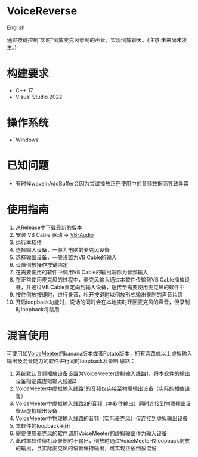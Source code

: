 # VoiceReverse

[English](EN.md)

通过按键控制“实时”倒放麦克风录制的声音，实现倒放聊天。(注意:未来尚未发生。)

# 构建要求

* C++ 17
* Visual Studio 2022

# 操作系统

* Windows

# 已知问题

* 有时候waveInAddBuffer会因为尝试播放正在使用中的音频数据而导致异常

# 使用指南

1. 从Release中下载最新的版本
2. 安装 VB Cable 驱动 -> [VB-Audio](https://vb-audio.com/Cable/)
3. 运行本软件
4. 选择输入设备，一般为电脑的麦克风设备
5. 选择输出设备，一般设置为VB Cable的输入
6. 设置倒放操作按键绑定
7. 在需要使用的软件中调用VB Cable的输出端作为音频输入
8. 在正常使用麦克风的过程中，麦克风输入通过本软件传输到VB Cable播放设备，并通过VB Cable重定向到输入设备，透传至需要使用麦克风的软件中
9. 按住倒放按键时，进行录音，松开按键时以倒放形式输出录制的声音片段
10. 开启loopback功能时，说话的同时会在本地实时环回麦克风的声音，但录制时loopback将禁用

# 混音使用

可使用如[VoiceMeeter](https://vb-audio.com/Voicemeeter/banana.htm)的banana版本或者Potato版本，拥有两路或以上虚拟输入输出及混音能力的软件进行同时loopback及录制
思路：
1. 系统默认音频播放设备设置为VoiceMeeter虚拟输入线路1，将本软件的输出设备指定成虚拟输入线路2
2. VoiceMeeter中虚拟输入线路1的音频仅连接至物理输出设备（实际的播放设备）
3. VoiceMeeter中虚拟输入线路2的音频（本软件输出）同时连接到物理输出设备及虚拟输出设备
4. VoiceMeeter中物理输入线路的音频（实际麦克风）仅连接到虚拟输出设备
5. 本软件的loopback关闭
6. 需要使用麦克风的软件调用VoiceMeeter的虚拟输出作为输入设备
7. 此时本软件待机及录制时不输出，倒放时通过VoiceMeeter仅loopback倒放的输出，且实际麦克风的语音保持输出，可实现正放倒放混说
